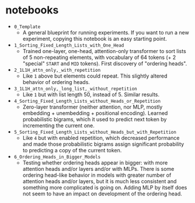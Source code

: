 # notebooks

- `0_Template`
  - A general blueprint for running experiments. If you want to run a new experiment, copying this notebook is an easy starting point.
- `1_Sorting_Fixed_Length_Lists_with_One_Head`
  - Trained one-layer, one-head, attention-only transformer to sort lists of 5 non-repeating elements, with vocabulary of 64 tokens (+ 2 "special" `START` and `MID` tokens). First discovery of "ordering heads".
- `2_1L1H_attn_only,_with_repetition` 
  - Like `1` above but elements could repeat. This slightly altered behavior of ordering heads.
- `3_1L1H_attn_only,_long_list,_without_repetition`
  - Like `1` but with list length 50, instead of 5. Similar results.
- `4_Sorting_Fixed_Length_Lists_without_Heads_or_Repetition`
  - Zero-layer transformer (neither attention, nor MLP, mostly embedding + unembedding + positional encoding). Learned probabilistic bigrams, which it used to predict next token by incrementing the current one.
- `5_Sorting_Fixed_Length_Lists_without_Heads_but_with_Repetition`
  - Like `4` but with enabled repetition, which decreased performance and made those probabilistic bigrams assign significant probability to predicting a copy of the current token.
- `6_Ordering_Heads_in_Bigger_Models`
  - Testing whether ordering heads appear in bigger: with more attention heads and/or layers and/or with MLPs. There is some ordering head-like behavior in models with greater number of attention heads and/or layers, but it is much less consistent and something more complicated is going on. Adding MLP by itself does not seem to have an impact on development of the ordering head.
